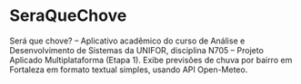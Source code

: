 # SeraQueChove
Será que chove? – Aplicativo acadêmico do curso de Análise e Desenvolvimento de Sistemas da UNIFOR, disciplina N705 – Projeto Aplicado Multiplataforma (Etapa 1). Exibe previsões de chuva por bairro em Fortaleza em formato textual simples, usando API Open-Meteo.
